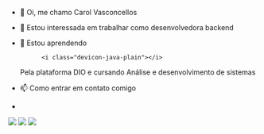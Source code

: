 - 👋 Oi, me chamo Carol Vasconcellos
- 👀 Estou interessada em trabalhar como desenvolvedora backend
- 🌱 Estou aprendendo 
  
            <i class="devicon-java-plain"></i>
          
  Pela plataforma DIO e cursando Análise e desenvolvimento de sistemas
            
- 📫 Como entrar em contato comigo
- <div>
<a href="https://instagram.com/@cazz.z" target="_blank"><img loading="lazy" src="https://img.shields.io/badge/-Instagram-%23E4405F?style=for-the-badge&logo=instagram&logoColor=white" target="_blank"></a>
<a href = "vasconcellos.carol.n@gmail.com"><img loading="lazy" src="https://img.shields.io/badge/Gmail-D14836?style=for-the-badge&logo=gmail&logoColor=white" target="_blank"></a>
<a href="https://www.linkedin.com/in/https://carol-vasconcellos/" target="_blank"><img loading="lazy" src="https://img.shields.io/badge/-LinkedIn-%230077B5?style=for-the-badge&logo=linkedin&logoColor=white" target="_blank"></a>   
</div>

<!---
carollgit/carollgit is a ✨ special ✨ repository because its `README.md` (this file) appears on your GitHub profile.
You can click the Preview link to take a look at your changes.
--->
